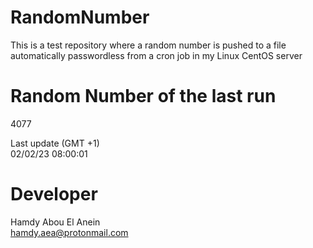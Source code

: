 # RandomNumber    
This is a test repository where a random number is pushed to a file automatically passwordless from a cron job in my Linux CentOS server    
# Random Number of the last run   
4077
      
Last update (GMT +1)    
02/02/23 08:00:01
# Developer    
Hamdy Abou El Anein   
hamdy.aea@protonmail.com
